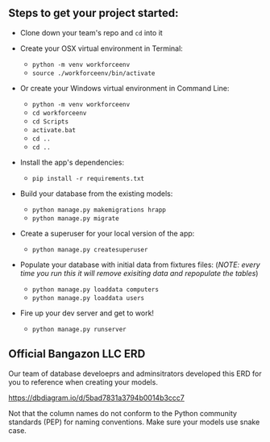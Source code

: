 ## Steps to get your project started:

* Clone down your team's repo and `cd` into it

* Create your OSX virtual environment in Terminal:

  * `python -m venv workforceenv`
  * `source ./workforceenv/bin/activate`

* Or create your Windows virtual environment in Command Line:

  * `python -m venv workforceenv`
  * `cd workforceenv`
  * `cd Scripts`
  * `activate.bat`
  * `cd ..`
  * `cd ..`

* Install the app's dependencies:

  * `pip install -r requirements.txt`

* Build your database from the existing models:

  * `python manage.py makemigrations hrapp`
  * `python manage.py migrate`

* Create a superuser for your local version of the app:

  * `python manage.py createsuperuser`

* Populate your database with initial data from fixtures files: (_NOTE: every time you run this it will remove exisiting data and repopulate the tables_)

  * `python manage.py loaddata computers`
  * `python manage.py loaddata users`

* Fire up your dev server and get to work!

  * `python manage.py runserver`


## Official Bangazon LLC ERD

Our team of database develoeprs and adminsitrators developed this ERD for you to reference when creating your models.

https://dbdiagram.io/d/5bad7831a3794b0014b3ccc7

Not that the column names do not conform to the Python community standards (PEP) for naming conventions. Make sure your models use snake case.